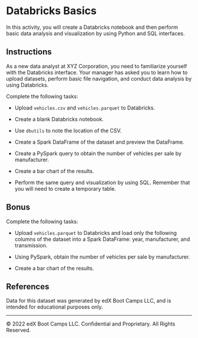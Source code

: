 # Databricks Basics

In this activity, you will create a Databricks notebook and then perform basic data analysis and visualization by using Python and SQL interfaces.


## Instructions

As a new data analyst at XYZ Corporation, you need to familiarize yourself with the Databricks interface. Your manager has asked you to learn how to upload datasets, perform basic file navigation, and conduct data analysis by using Databricks.

Complete the following tasks:

* Upload `vehicles.csv` and `vehicles.parquet` to Databricks.

* Create a blank Databricks notebook.

* Use `dbutils` to note the location of the CSV.

* Create a Spark DataFrame of the dataset and preview the DataFrame.

* Create a PySpark query to obtain the number of vehicles per sale by manufacturer.

* Create a bar chart of the results.

* Perform the same query and visualization by using SQL. Remember that you will need to create a temporary table.

## Bonus

Complete the following tasks:

* Upload `vehicles.parquet` to Databricks and load only the following columns of the dataset into a Spark DataFrame: year, manufacturer, and transmission.

* Using PySpark, obtain the number of vehicles per sale by manufacturer.

* Create a bar chart of the results.

## References

Data for this dataset was generated by edX Boot Camps LLC, and is intended for educational purposes only.

---

© 2022 edX Boot Camps LLC. Confidential and Proprietary. All Rights Reserved.
